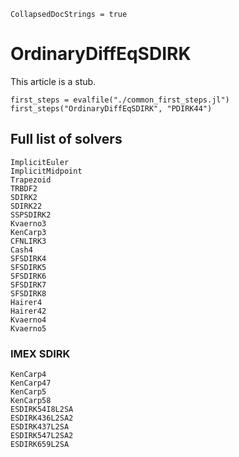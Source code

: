 ```@meta
CollapsedDocStrings = true
```
# OrdinaryDiffEqSDIRK

This article is a stub.

```@eval
first_steps = evalfile("./common_first_steps.jl")
first_steps("OrdinaryDiffEqSDIRK", "PDIRK44")
```

## Full list of solvers

```@docs
ImplicitEuler
ImplicitMidpoint
Trapezoid
TRBDF2
SDIRK2
SDIRK22
SSPSDIRK2
Kvaerno3
KenCarp3
CFNLIRK3
Cash4
SFSDIRK4
SFSDIRK5
SFSDIRK6
SFSDIRK7
SFSDIRK8
Hairer4
Hairer42
Kvaerno4
Kvaerno5
```

### IMEX SDIRK

```@docs
KenCarp4
KenCarp47
KenCarp5
KenCarp58
ESDIRK54I8L2SA
ESDIRK436L2SA2
ESDIRK437L2SA
ESDIRK547L2SA2
ESDIRK659L2SA
```
